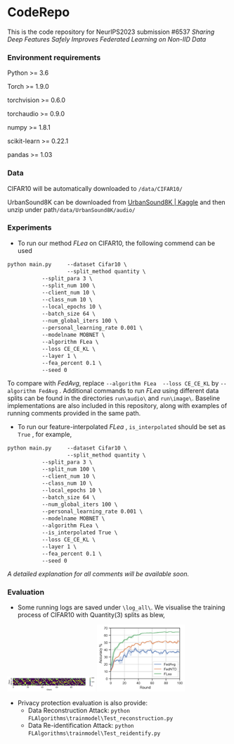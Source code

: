 # CodeRepo

This is the code repository for NeurIPS2023 submission #6537 *Sharing Deep Features Safely Improves Federated*
*Learning on Non-IID Data*



### Environment requirements

Python >= 3.6

Torch >= 1.9.0

torchvision >= 0.6.0

torchaudio >= 0.9.0

numpy >= 1.8.1

scikit-learn >= 0.22.1

pandas >= 1.03



### Data

CIFAR10 will be automatically downloaded to `/data/CIFAR10/`

UrbanSound8K can be downloaded from [UrbanSound8K | Kaggle](https://www.kaggle.com/datasets/chrisfilo/urbansound8k) and then unzip under path`/data/UrbanSound8K/audio/`



### Experiments

- To run our method *FLea* on CIFAR10, the following commend can be used 

```
python main.py     --dataset Cifar10 \
                   --split_method quantity \
		   --split_para 3 \
		   --split_num 100 \
		   --client_num 10 \
		   --class_num 10 \
		   --local_epochs 10 \
		   --batch_size 64 \
		   --num_global_iters 100 \
		   --personal_learning_rate 0.001 \
		   --modelname MOBNET \
		   --algorithm FLea \
		   --loss CE_CE_KL \
		   --layer 1 \
		   --fea_percent 0.1 \
		   --seed 0 
```

To compare with *FedAvg*, replace `--algorithm FLea  --loss CE_CE_KL`  by `--algorithm FedAvg` . Additional commands to run *FLea* using different data splits can be found in the directories `run\audio\` and `run\image\`. Baseline implementations are also included in this repository, along with examples of running comments provided in the same path.



- To run our feature-interpolated  *FLea* ,  `is_interpolated` should be set as `True` , for example, 

```
python main.py     --dataset Cifar10 \
                   --split_method quantity \
		   --split_para 3 \
		   --split_num 100 \
		   --client_num 10 \
		   --class_num 10 \
		   --local_epochs 10 \
		   --batch_size 64 \
		   --num_global_iters 100 \
		   --personal_learning_rate 0.001 \
		   --modelname MOBNET \
		   --algorithm FLea \
		   --is_interpolated True \
		   --loss CE_CE_KL \
		   --layer 1 \
		   --fea_percent 0.1 \
		   --seed 0  
```

*A detailed explanation for all comments will be available soon.*



### Evaluation

- Some running logs are saved under `\log_all\`. We visualise the training process of CIFAR10 with Quantity(3) splits as blew,

<img src="cifar10_q3.png" width="200" />
<img src="training_CIFAR10_qua3.png" width="200" />

- Privacy protection evaluation is also provide:
  - Data Reconstruction Attack: `python FLAlgorithms\trainmodel\Test_reconstruction.py`
  - Data Re-identification Attack: `python FLAlgorithms\trainmodel\Test_reidentify.py`
